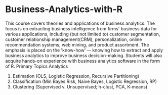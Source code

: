 # Business-Analytics-with-R
This course covers theories and applications of business analytics. The focus is on extracting business intelligence from firms' business data for various applications,
including (but not limited to) customer segmentation, customer relationship management(CRM), personalization, online recommendation systems, web mining, and product
assortment. The emphasis is placed on the 'know-how' -- knowing how to extract and apply business analytics to improve business decision-making. Students will also acquire hands-on experience with business analytics software in the form of R.
Primary Topics Analytics
1) Estimation (OLS, Logistic Regression, Recursive Partitioning)
2) Classification (Min Bayes Risk, Naive Bayes, Logistic Regression, RP)
3) Clustering (Supervised v. Unsupervised; h-clust, PCA, K-means)
